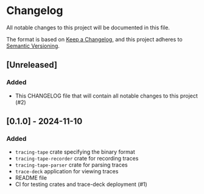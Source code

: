 # Changelog

All notable changes to this project will be documented in this file.

The format is based on [Keep a Changelog](https://keepachangelog.com/en/1.1.0/),
and this project adheres to [Semantic Versioning](https://semver.org/spec/v2.0.0.html).

## [Unreleased]

### Added
- This CHANGELOG file that will contain all notable changes to this project (#2)


## [0.1.0] - 2024-11-10

### Added
- `tracing-tape` crate specifying the binary format
- `tracing-tape-recorder` crate for recording traces
- `tracing-tape-parser` crate for parsing traces
- `trace-deck` application for viewing traces
- README file
- CI for testing crates and trace-deck deployment (#1)
